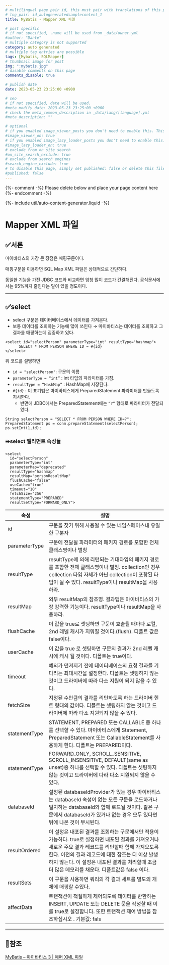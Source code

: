 ```yaml
---
# multilingual page pair id, this must pair with translations of this page. (This name must be unique)
# lng_pair: id_autogeneratedsamplecontent_1
title: MyBatis - Mapper XML 파일

# post specific
# if not specified, .name will be used from _data/owner.yml
#author: "Dante"
# multiple category is not supported
category: auto generated
# multiple tag entries are possible
tags: [Mybatis, SQLMapper]
# thumbnail image for post
img: ":mybatis.jpg"
# disable comments on this page
comments_disable: true

# publish date
date: 2023-05-23 23:25:00 +0900

# seo
# if not specified, date will be used.
#meta_modify_date: 2023-05-23 23:25:00 +0900
# check the meta_common_description in _data/lang/[language].yml
#meta_description: ""

# optional
# if you enabled image_viewer_posts you don't need to enable this. This is only if image_viewer_posts = false
#image_viewer_on: true
# if you enabled image_lazy_loader_posts you don't need to enable this. This is only if image_lazy_loader_posts = false
#image_lazy_loader_on: true
# exclude from on site search
#on_site_search_exclude: true
# exclude from search engines
#search_engine_exclude: true
# to disable this page, simply set published: false or delete this file
#published: false
---
```

{%- comment -%} Please delete below and place your page content here {%- endcomment -%}

{%- include util/auto-content-generator.liquid -%}

<!-- outline-start -->

# Mapper XML 파일

## ✅서론

마이바티스의 가장 큰 장점은 매핑구문이다.

매핑구문을 이용하면 SQL Map XML 파일은 상대적으로 간단하다.

동일한 기능을 가진 JDBC 코드와 비교하면 엄청 많이 코드가 간결해진다.  공식문서에서는 95%까지 줄인다는 말이 있을 정도이다.

---

## ✅select

- select 구문은 데이터베이스에서 데이터를 가져온다.
- 보통 데이터를 조회하는 기능에 많이 쓰인다 → 마이바티스는 데이터를 조회하고 그 결과를 매핑하는데 집중하고 있다.

```
<select id="selectPerson" parameterType="int" resultType="hashmap">
	  SELECT * FROM PERSON WHERE ID = #{id}
</select>

```

위 코드를 설명하면

- `id = "selectPerson"`: 구문의 이름
- `parameterType = “int”` : int 타입의 파라미터를 가짐.
- `resultType = “HashMap”` : HashMap에 저장된다.
- `#{id}` : 이 표기법은 마이바티스에게 PreparedStatement 파라미터를 만들도록 지시한다.
  - 반면에 JDBC에서는 PreparedStatement에는 `“?”` 형태로 파라미터가 전달되었다.

```
String selectPerson = "SELECT * FROM PERSON WHERE ID=?";
PreparedStatement ps = conn.prepareStatement(selectPerson);
ps.setInt(1,id);

```

### ➡️select 엘리먼트 속성들

```
<select
  id="selectPerson"
  parameterType="int"
  parameterMap="deprecated"
  resultType="hashmap"
  resultMap="personResultMap"
  flushCache="false"
  useCache="true"
  timeout="10"
  fetchSize="256"
  statementType="PREPARED"
  resultSetType="FORWARD_ONLY">

```

| 속성 | 설명 |
| --- | --- |
| id | 구문을 찾기 위해 사용될 수 있는 네임스페이스내 유일한 구분자 |
| parameterType | 구문에 전달될 파라미터의 패키지 경로를 포함한 전체 클래스명이나 별칭 |
| resultType | resultType에 의해 리턴되는 기대타입의 패키지 경로를 포함한 전체 클래스명이나 별칭. collection인 경우 collection 타입 자체가 아닌 collection이 포함된 타입이 될 수 있다. resultType이나 resultMap을 사용하라. |
| resultMap | 외부 resultMap의 참조명. 결과맵은 마이바티스의 가장 강력한 기능이다. resultType이나 resultMap을 사용하라. |
| flushCache | 이 값을 true로 셋팅하면 구문이 호출될 때마다 로컬, 2nd 레벨 캐시가 지워질 것이다.(flush). 디폴트 값은 false이다. |
| userCache | 이 값을 true 로 셋팅하면 구문의 결과가 2nd 레벨 캐시에 캐시 될 것이다. 디폴트는 true이다. |
| timeout | 예외가 던져지기 전에 데이터베이스의 요청 결과를 기다리는 최대시간을 설정한다. 디폴트는 셋팅하지 않는 것이고 드라이버에 따라 다소 지원이 되지 않을 수 있다. |
| fetchSize | 지정된 수만큼의 결과를 리턴하도록 하는 드라이버 힌트 형태의 값이다. 디폴트는 셋팅하지 않는 것이고 드라이버에 따라 다소 지원되지 않을 수 있다. |
| statementType | STATEMENT, PREPARED 또는 CALLABLE 중 하나를 선택할 수 있다. 마이바티스에게 Statement, PreparedStatement 또는 CallableStatement를 사용하게 한다. 디폴트는 PREPARED이다. |
| statementType | FORWARD_ONLY, SCROLL_SENSITIVE, SCROLL_INSENSITIVE, DEFAULT(same as unset)중 하나를 선택할 수 있다. 디폴트는 셋팅하지 않는 것이고 드라이버에 다라 다소 지원되지 않을 수 있다. |
| databaseId | 설정된 databaseIdProvider가 있는 경우 마이바티스는 databaseId 속성이 없는 모든 구문을 로드하거나 일치하는 databaseId와 함께 로드될 것이다. 같은 구문에서 databaseId가 있거나 없는 경우 모두 있다면 뒤에 나온 것이 무시된다. |
| resultOrdered | 이 설정은 내포된 결과를 조회하는 구문에서만 적용이 가능하다. true로 설정하면 내포된 결과를 가져오거나 새로운 주요 결과 레코드를 리턴할때 함께 가져오도록 한다. 이전의 결과 레코드에 대한 참조는 더 이상 발생하지 않는다. 이 설정은 내포된 결과를 처리할때 조금 더 많은 메모리를 채운다. 디폴트값은 false 이다. |
| resultSets | 이 구문을 사용하면 쿼리의 각 결과 세트를 별도의 개체에 매핑할 수있다. |
| affectData | 트랜잭션이 적절하게 제어되도록 데이터를 반환하는 INSERT, UPDATE 또는 DELETE 문을 작성할 때 이를 true로 설정합니다. 또한 트랜잭션 제어 방법을 참조하십시오 . 기본값: fals |## 🔗참조

---

## 🔗참조

[MyBatis – 마이바티스 3 | 매퍼 XML 파일](https://mybatis.org/mybatis-3/ko/sqlmap-xml.html#mapper-xml-파일)

<!-- outline-end -->
